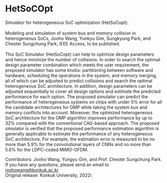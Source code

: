 # HetSoCOpt
Simulator for heterogeneous SoC optimization (HetSoCopt): \
\
Modeling and simulation of system bus and memory collision in heterogeneous SoCs, Jooho Wang, Yunkyu Gim, Sungkyung Park, and Chester Sungchung Park, IEEE Access, to be published.\
\
This SoC Simulator (HetSoCopt) can help to optimize design parameters and hence minimize the number of collisions. In order to search the optimal design parameter combination which meets the user requirement, the proposed simulator has some knobs: partitioning between software and hardware, scheduling the operations in the system, and memory merging, all of which can be adjusted to predict collisions and search the optimal heterogeneous SoC architecture. In addition, design parameters can be adjusted sequentially to cover all design options and estimate the predicted performance for each option. The proposed simulator can predict the performance of heterogeneous systems on chips with under 5% error for all the candidate architectures for OMP while taking the system bus and memory conflicts into account. Moreover, the optimized heterogeneous SoC architecture for the OMP algorithm improves performance by up to 32% compared with the conventional CAG-based approach. The proposed simulator is verified that the proposed performance estimation algorithm is generally applicable to estimate the performance of any heterogeneous SoC architecture. For example, the estimation error is measured to be no more than 5.9% for the convolutional layers of CNNs and no more than 5.6% for the LDPC-coded MIMO-OFDM.

Contributors: Jooho Wang, Yungyu Gim, and Prof. Chester Sungchung Park.\
If you have any questions, please send an email to joohowang@konkuk.ac.kr\
Original release: Konkuk University, 2022\
